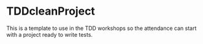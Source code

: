 # TDDcleanProject
This is a template to use in the TDD workshops so the attendance can start with a project ready to write tests.
